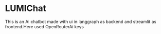 # LUMIChat
This is an Ai chatbot made with ui in langgraph as backend and streamlit as frontend.Here used OpenRouterAi keys
